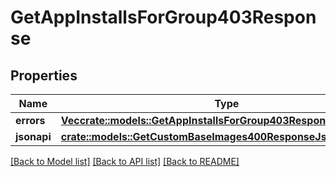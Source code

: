 # GetAppInstallsForGroup403Response

## Properties

Name | Type | Description | Notes
------------ | ------------- | ------------- | -------------
**errors** | [**Vec<crate::models::GetAppInstallsForGroup403ResponseErrorsInner>**](getAppInstallsForGroup_403_response_errors_inner.md) |  | 
**jsonapi** | [**crate::models::GetCustomBaseImages400ResponseJsonapi**](getCustomBaseImages_400_response_jsonapi.md) |  | 

[[Back to Model list]](../README.md#documentation-for-models) [[Back to API list]](../README.md#documentation-for-api-endpoints) [[Back to README]](../README.md)


